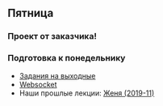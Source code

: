 ## Пятница


### Проект от заказчика!

### Подготовка к понедельнику

* [Задания на выходные](https://github.com/Elbrus-Bootcamp/phase-2/blob/master/week-2/6-weekends.md)
* [Websocket](https://learn.javascript.ru/websocket)
* Наши прошлые лекции: [Женя (2019-11)](https://youtu.be/wvHwNDQ2EaQ)
